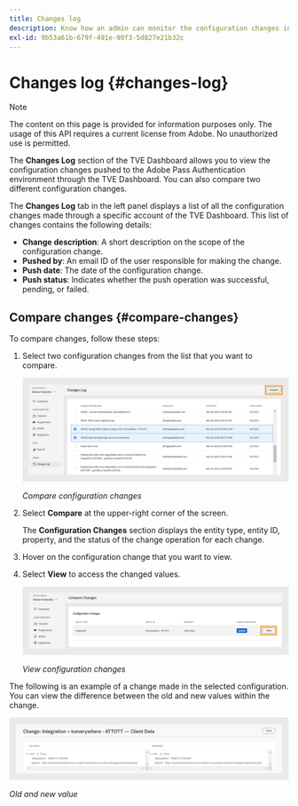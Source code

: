```yaml
---
title: Changes log
description: Know how an admin can monitor the configuration changes in the TVE Dashboard.
exl-id: 9b53a61b-679f-491e-90f3-5d827e21b32c
---
```

# Changes log {#changes-log}

>[!NOTE]
>
>The content on this page is provided for information purposes only. The usage of this API requires a current license from Adobe. No unauthorized use is permitted.

The **Changes Log** section of the TVE Dashboard allows you to view the configuration changes pushed to the Adobe Pass Authentication environment through the TVE Dashboard. You can also compare two different configuration changes.

The **Changes Log** tab in the left panel displays a list of all the configuration changes made through a specific account of the TVE Dashboard. This list of changes contains the following details:

* **Change description**: A short description on the scope of the configuration change.
* **Pushed by**: An email ID of the user responsible for making the change. 
* **Push date**: The date of the configuration change.
* **Push status**: Indicates whether the push operation was successful, pending, or failed.

## Compare changes {#compare-changes}

To compare changes, follow these steps:

1. Select two configuration changes from the list that you want to compare.

   ![Compare configuration changes](../assets/tve-dashboard/new-tve-dashboard/review/review-changes-compare-button.png)

    *Compare configuration changes*

1. Select **Compare** at the upper-right corner of the screen.

   The **Configuration Changes** section displays the entity type, entity ID, property, and the status of the change operation for each change.

1. Hover on the configuration change that you want to view.

1. Select **View** to access the changed values.

   ![View configuration changes](../assets/tve-dashboard/new-tve-dashboard/review/review-changes-view-button.png)

   *View configuration changes*

The following is an example of a change made in the selected configuration. You can view the difference between the old and new values within the change.

![Old and new value](../assets/tve-dashboard/new-tve-dashboard/review/review-change-modal-view.png)

*Old and new value*
